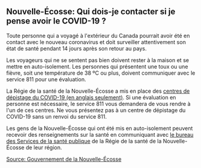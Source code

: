 ## Nouvelle-Écosse: Qui dois-je contacter si je pense avoir le COVID-19 ?

Toute personne qui a voyagé à l'extérieur du Canada pourrait avoir été en contact avec le nouveau coronavirus et doit surveiller attentivement son état de santé pendant 14 jours après son retour au pays.

Les voyageurs qui ne se sentent pas bien doivent rester à la maison et se mettre en auto-isolement. Les personnes qui présentent une toux ou une fièvre, soit une température de 38 ºC ou plus, doivent communiquer avec le service 811 pour une évaluation.

La Régie de la santé de la Nouvelle-Écosse a mis en place des [centres de dépistage du COVID-19 (en anglais seulement)](http://www.nshealth.ca/coronavirus). Si une évaluation en personne est nécessaire, le service 811 vous demandera de vous rendre à l'un de ces centres. Ne vous présentez pas à un centre de dépistage du COVID-19 sans un renvoi du service 811.

Les gens de la Nouvelle-Écosse qui ont été mis en auto-isolement peuvent recevoir des renseignements sur la santé en communiquant avec [le bureau des Services de la santé publique](http://www.nshealth.ca/public-health-offices) de la Régie de la santé de la Nouvelle-Écosse de leur région.

[Source: Gouvernement de la Nouvelle-Écosse](https://novascotia.ca/coronavirus/fr/)
